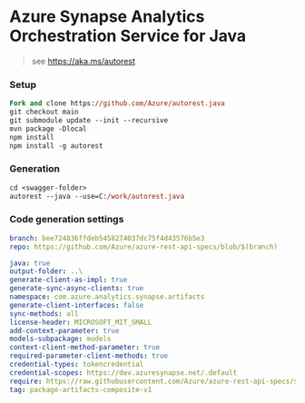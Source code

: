# Azure Synapse Analytics Orchestration Service for Java

> see https://aka.ms/autorest

### Setup
```ps
Fork and clone https://github.com/Azure/autorest.java 
git checkout main
git submodule update --init --recursive
mvn package -Dlocal
npm install
npm install -g autorest
```

### Generation
```ps
cd <swagger-folder>
autorest --java --use=C:/work/autorest.java
```

### Code generation settings
```yaml
branch: bee724836ffdeb5458274037dc75f4d43576b5e3
repo: https://github.com/Azure/azure-rest-api-specs/blob/$(branch)
```

```yaml
java: true
output-folder: ..\
generate-client-as-impl: true
generate-sync-async-clients: true
namespace: com.azure.analytics.synapse.artifacts
generate-client-interfaces: false
sync-methods: all
license-header: MICROSOFT_MIT_SMALL
add-context-parameter: true
models-subpackage: models
context-client-method-parameter: true
required-parameter-client-methods: true
credential-types: tokencredential
credential-scopes: https://dev.azuresynapse.net/.default
require: https://raw.githubusercontent.com/Azure/azure-rest-api-specs/$(branch)/specification/synapse/data-plane/readme.md
tag: package-artifacts-composite-v1
```